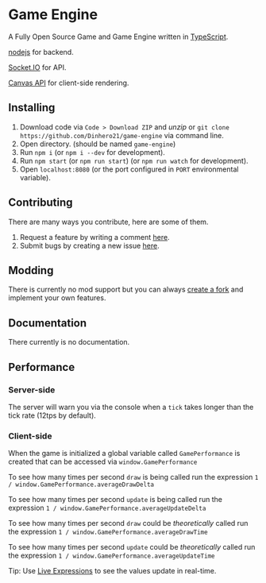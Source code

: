 # Game Engine

A Fully Open Source Game and Game Engine written in [TypeScript](https://typescriptlang.org/).

[nodejs](https://nodejs.org/) for backend.

[Socket.IO](https://socket.io/) for API.

[Canvas API](https://developer.mozilla.org/en-US/docs/Web/API/Canvas_API) for client-side rendering.

## Installing

1. Download code via `Code > Download ZIP` and *unzip* or `git clone https://github.com/Dinhero21/game-engine` via command line.
2. Open directory. (should be named `game-engine`)
3. Run `npm i` (or `npm i --dev` for development).
4. Run `npm start` (or `npm run start`) (or `npm run watch` for development).
5. Open `localhost:8080` (or the port configured in `PORT` environmental variable).

## Contributing

There are many ways you contribute, here are some of them.

1. Request a feature by writing a comment [here](https://github.com/Dinhero21/game-engine/issues/1).
2. Submit bugs by creating a new issue [here](https://github.com/Dinhero21/game-engine/issues/).

## Modding

There is currently no mod support but you can always [create a fork](https://github.com/Dinhero21/game-engine/fork) and implement your own features.

## Documentation

There currently is no documentation.

## Performance

### Server-side

The server will warn you via the console when a `tick` takes longer than the tick rate (12tps by default).

### Client-side

When the game is initialized a global variable called `GamePerformance` is created that can be accessed via `window.GamePerformance`

To see how many times per second `draw` is being called run the expression `1 / window.GamePerformance.averageDrawDelta`

To see how many times per second `update` is being called run the expression `1 / window.GamePerformance.averageUpdateDelta`

To see how many times per second `draw` could be *theoretically* called run the expression `1 / window.GamePerformance.averageDrawTime`

To see how many times per second `update` could be *theoretically* called run the expression `1 / window.GamePerformance.averageUpdateTime`

Tip: Use [Live Expressions](https://developer.chrome.com/docs/devtools/console/live-expressions/) to see the values update in real-time.
